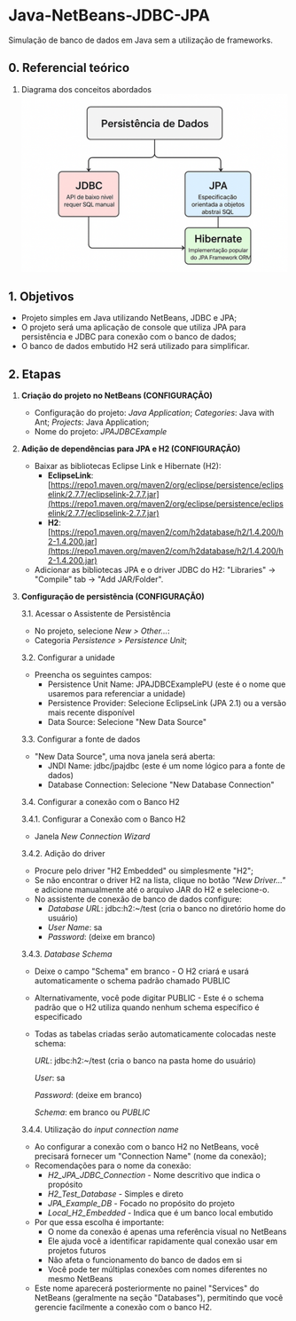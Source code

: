 # Java-NetBeans-JDBC-JPA

Simulação de banco de dados em Java sem a utilização de frameworks.

## 0. Referencial teórico
1. Diagrama dos conceitos abordados
![Texto Alternativo](00_dia-coneitos.png)


## 1. Objetivos

- Projeto simples em Java utilizando NetBeans, JDBC e JPA;
- O projeto será uma aplicação de console que utiliza JPA para persistência e JDBC para conexão com o banco de dados;
- O banco de dados embutido H2 será utilizado para simplificar.

## 2. Etapas

1. **Criação do projeto no NetBeans (CONFIGURAÇÃO)**
   - Configuração do projeto: _Java Application_; _Categories_: Java with Ant; _Projects_: Java Application;
   - Nome do projeto: _JPAJDBCExample_

2. **Adição de dependências para JPA e H2 (CONFIGURAÇÃO)**
   - Baixar as bibliotecas Eclipse Link e Hibernate (H2):
     - **EclipseLink**: [https://repo1.maven.org/maven2/org/eclipse/persistence/eclipselink/2.7.7/eclipselink-2.7.7.jar](https://repo1.maven.org/maven2/org/eclipse/persistence/eclipselink/2.7.7/eclipselink-2.7.7.jar)
     - **H2**: [https://repo1.maven.org/maven2/com/h2database/h2/1.4.200/h2-1.4.200.jar](https://repo1.maven.org/maven2/com/h2database/h2/1.4.200/h2-1.4.200.jar)
   - Adicionar as bibliotecas JPA e o driver JDBC do H2: "Libraries" -> "Compile" tab -> "Add JAR/Folder".

3. **Configuração de persistência (CONFIGURAÇÃO)**

   3.1. Acessar o Assistente de Persistência  
   - No projeto, selecione _New > Other..._:  
   - Categoria _Persistence_ > _Persistence Unit_;

   3.2. Configurar a unidade  
   - Preencha os seguintes campos:  
     - Persistence Unit Name: JPAJDBCExamplePU (este é o nome que usaremos para referenciar a unidade)  
     - Persistence Provider: Selecione EclipseLink (JPA 2.1) ou a versão mais recente disponível  
     - Data Source: Selecione "New Data Source"

   3.3. Configurar a fonte de dados  
   - "New Data Source", uma nova janela será aberta:  
     - JNDI Name: jdbc/jpajdbc (este é um nome lógico para a fonte de dados)  
     - Database Connection: Selecione "New Database Connection"

   3.4. Configurar a conexão com o Banco H2  
   
   3.4.1. Configurar a Conexão com o Banco H2  
   - Janela _New Connection Wizard_

   3.4.2. Adição do driver  
   - Procure pelo driver "H2 Embedded" ou simplesmente "H2";  
   - Se não encontrar o driver H2 na lista, clique no botão _"New Driver..."_ e adicione manualmente até o arquivo JAR do H2 e selecione-o.  
   - No assistente de conexão de banco de dados configure:  
     - _Database URL_: jdbc:h2:~/test (cria o banco no diretório home do usuário)  
     - _User Name_: sa  
     - _Password_: (deixe em branco)  

   3.4.3. _Database Schema_  
   - Deixe o campo "Schema" em branco - O H2 criará e usará automaticamente o schema padrão chamado PUBLIC  
   - Alternativamente, você pode digitar PUBLIC - Este é o schema padrão que o H2 utiliza quando nenhum schema específico é especificado  
   - Todas as tabelas criadas serão automaticamente colocadas neste schema:  
     
     _URL_: jdbc:h2:~/test (cria o banco na pasta home do usuário)  
     
     _User_: sa  
     
     _Password_: (deixe em branco)  
     
     _Schema_: em branco ou _PUBLIC_

   3.4.4. Utilização do _input connection name_  
   - Ao configurar a conexão com o banco H2 no NetBeans, você precisará fornecer um "Connection Name" (nome da conexão);  
   - Recomendações para o nome da conexão:  
     - _H2_JPA_JDBC_Connection_ - Nome descritivo que indica o propósito  
     - _H2_Test_Database_ - Simples e direto  
     - _JPA_Example_DB_ - Focado no propósito do projeto  
     - _Local_H2_Embedded_ - Indica que é um banco local embutido  
   - Por que essa escolha é importante:  
     - O nome da conexão é apenas uma referência visual no NetBeans  
     - Ele ajuda você a identificar rapidamente qual conexão usar em projetos futuros  
     - Não afeta o funcionamento do banco de dados em si  
     - Você pode ter múltiplas conexões com nomes diferentes no mesmo NetBeans  
   - Este nome aparecerá posteriormente no painel "Services" do NetBeans (geralmente na seção "Databases"), permitindo que você gerencie facilmente a conexão com o banco H2.
